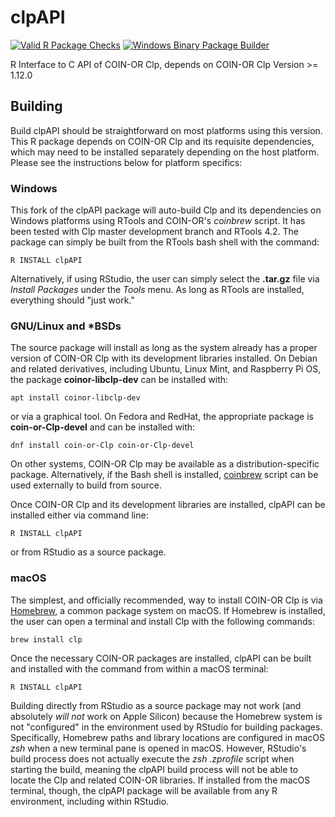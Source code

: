 clpAPI
======

[![Valid R Package Checks](https://github.com/ArmstrongJ/clpAPI/actions/workflows/check-pkg.yaml/badge.svg)](https://github.com/ArmstrongJ/clpAPI/actions/workflows/check-pkg.yaml)
[![Windows Binary Package Builder](https://github.com/ArmstrongJ/clpAPI/actions/workflows/build-windows-binary.yaml/badge.svg)](https://github.com/ArmstrongJ/clpAPI/actions/workflows/build-windows-binary.yaml)

R Interface to C API of COIN-OR Clp, depends on COIN-OR Clp Version >= 1.12.0

## Building


Build clpAPI should be straightforward on most platforms using this version.
This R package depends on COIN-OR Clp and its requisite dependencies, which
may need to be installed separately depending on the host platform. Please 
see the instructions below for platform specifics:

### Windows

This fork of the clpAPI package will auto-build Clp and its dependencies on
Windows platforms using RTools and COIN-OR's *coinbrew* script.  It has been
tested with Clp master development branch and RTools 4.2.  The package can
simply be built from the RTools bash shell with the command:

```
R INSTALL clpAPI
```

Alternatively, if using RStudio, the user can simply select the **.tar.gz** 
file via *Install Packages* under the *Tools* menu.  As long as RTools are
installed, everything should "just work."

### GNU/Linux and *BSDs

The source package will install as long as the system already has a proper
version of COIN-OR Clp with its development libraries installed.  On Debian
and related derivatives, including Ubuntu, Linux Mint, and Raspberry Pi OS,
the package **coinor-libclp-dev** can be installed with:

```
apt install coinor-libclp-dev
```

or via a graphical tool.  On Fedora and RedHat, the appropriate package is
**coin-or-Clp-devel** and can be installed with:

```
dnf install coin-or-Clp coin-or-Clp-devel
```

On other systems, COIN-OR Clp may be available as a distribution-specific
package.  Alternatively, if the Bash shell is installed, 
[coinbrew](https://github.com/coin-or/coinbrew]) script can be used externally
to build from source.

Once COIN-OR Clp and its development libraries are installed, clpAPI can be
installed either via command line:

```
R INSTALL clpAPI
```

or from RStudio as a source package.

### macOS

The simplest, and officially recommended, way to install COIN-OR Clp is via
[Homebrew](https://brew.sh/), a common package system on macOS.  If Homebrew
is installed, the user can open a terminal and install Clp with the following
commands:

```
brew install clp
```

Once the necessary COIN-OR packages are installed, clpAPI can be built and
installed with the command from within a macOS terminal:

```
R INSTALL clpAPI
```

Building directly from RStudio as a source package may not work (and absolutely
*will not* work on Apple Silicon) because the Homebrew system is not "configured" 
in the environment used by RStudio for building packages.  Specifically, 
Homebrew paths and library locations are configured in macOS *zsh* when a new
terminal pane is opened in macOS.  However, RStudio's build process does not 
actually execute the *zsh .zprofile* script when starting the build, meaning the 
clpAPI build process will not be able to locate the Clp and related COIN-OR 
libraries.  If installed from the macOS terminal, though, the clpAPI package will
be available from any R environment, including within RStudio.





